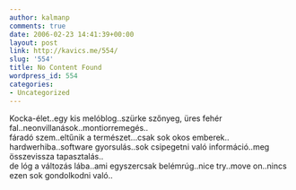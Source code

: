 ```yaml
---
author: kalmanp
comments: true
date: 2006-02-23 14:41:39+00:00
layout: post
link: http://kavics.me/554/
slug: '554'
title: No Content Found
wordpress_id: 554
categories:
- Uncategorized
---
```


Kocka-élet..egy kis melóblog..szürke szőnyeg, üres fehér fal..neonvillanások..montiorremegés..  
fáradó szem..eltűnik a természet...csak sok okos emberek..  
hardwerhiba..software gyorsulás..sok csipegetni való információ..meg összevissza tapasztalás..  
de lóg a változás lába..ami egyszercsak belémrúg..nice try..move on..nincs ezen sok gondolkodni való..
